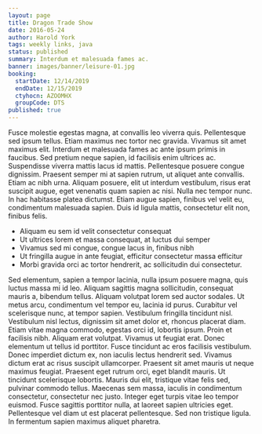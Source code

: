 ```yaml
---
layout: page
title: Dragon Trade Show
date: 2016-05-24
author: Harold York
tags: weekly links, java
status: published
summary: Interdum et malesuada fames ac.
banner: images/banner/leisure-01.jpg
booking:
  startDate: 12/14/2019
  endDate: 12/15/2019
  ctyhocn: AZOOMHX
  groupCode: DTS
published: true
---
```

Fusce molestie egestas magna, at convallis leo viverra quis. Pellentesque sed ipsum tellus. Etiam maximus nec tortor nec gravida. Vivamus sit amet maximus elit. Interdum et malesuada fames ac ante ipsum primis in faucibus. Sed pretium neque sapien, id facilisis enim ultrices ac. Suspendisse viverra mattis lacus id mattis.
Pellentesque posuere congue dignissim. Praesent semper mi at sapien rutrum, ut aliquet ante convallis. Etiam ac nibh urna. Aliquam posuere, elit ut interdum vestibulum, risus erat suscipit augue, eget venenatis quam sapien ac nisi. Nulla nec tempor nunc. In hac habitasse platea dictumst. Etiam augue sapien, finibus vel velit eu, condimentum malesuada sapien. Duis id ligula mattis, consectetur elit non, finibus felis.

* Aliquam eu sem id velit consectetur consequat
* Ut ultrices lorem et massa consequat, at luctus dui semper
* Vivamus sed mi congue, congue lacus in, finibus nibh
* Ut fringilla augue in ante feugiat, efficitur consectetur massa efficitur
* Morbi gravida orci ac tortor hendrerit, ac sollicitudin dui consectetur.

Sed elementum, sapien a tempor lacinia, nulla ipsum posuere magna, quis luctus massa mi id leo. Aliquam sagittis magna sollicitudin, consequat mauris a, bibendum tellus. Aliquam volutpat lorem sed auctor sodales. Ut metus arcu, condimentum vel tempor eu, lacinia id purus. Curabitur vel scelerisque nunc, at tempor sapien. Vestibulum fringilla tincidunt nisl. Vestibulum nisl lectus, dignissim sit amet dolor et, rhoncus placerat diam. Etiam vitae magna commodo, egestas orci id, lobortis ipsum. Proin et facilisis nibh. Aliquam erat volutpat. Vivamus ut feugiat erat. Donec elementum ut tellus id porttitor. Fusce tincidunt ac eros facilisis vestibulum. Donec imperdiet dictum ex, non iaculis lectus hendrerit sed. Vivamus dictum erat ac risus suscipit ullamcorper.
Praesent sit amet mauris ut neque maximus feugiat. Praesent eget rutrum orci, eget blandit mauris. Ut tincidunt scelerisque lobortis. Mauris dui elit, tristique vitae felis sed, pulvinar commodo tellus. Maecenas sem massa, iaculis in condimentum consectetur, consectetur nec justo. Integer eget turpis vitae leo tempor euismod. Fusce sagittis porttitor nulla, at laoreet sapien ultricies eget. Pellentesque vel diam ut est placerat pellentesque. Sed non tristique ligula. In fermentum sapien maximus aliquet pharetra.
